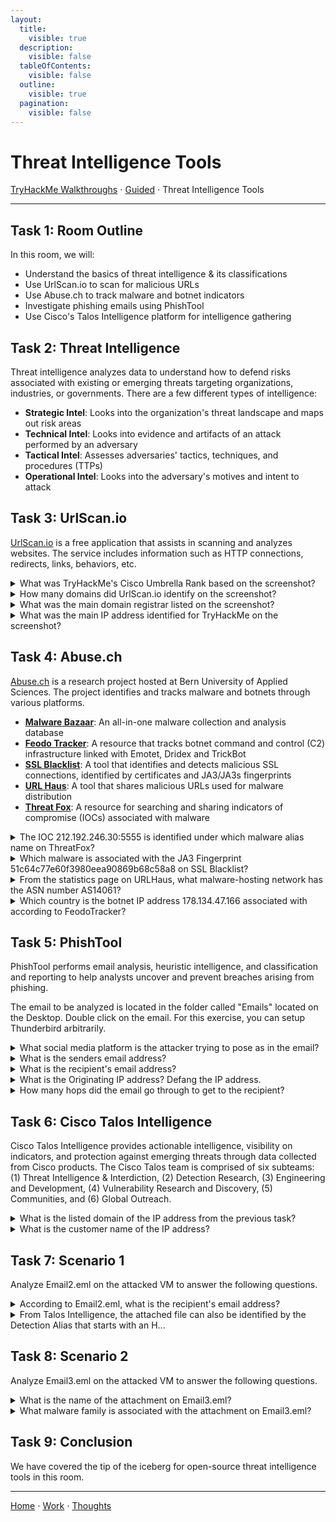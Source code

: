 ```yaml
---
layout:
  title:
    visible: true
  description:
    visible: false
  tableOfContents:
    visible: false
  outline:
    visible: true
  pagination:
    visible: false
---
```


# Threat Intelligence Tools

[TryHackMe Walkthroughs](./) ⋅ [Guided](../) ⋅ Threat Intelligence Tools

***
## Task 1: Room Outline

In this room, we will:
* Understand the basics of threat intelligence & its classifications
* Use UrlScan.io to scan for malicious URLs
* Use Abuse.ch to track malware and botnet indicators
* Investigate phishing emails using PhishTool
* Use Cisco's Talos Intelligence platform for intelligence gathering

## Task 2: Threat Intelligence

Threat intelligence analyzes data to understand how to defend risks associated with existing or emerging threats targeting organizations, industries, or governments. There are a few different types of intelligence:
* **Strategic Intel**: Looks into the organization's threat landscape and maps out risk areas
* **Technical Intel**: Looks into evidence and artifacts of an attack performed by an adversary
* **Tactical Intel**: Assesses adversaries' tactics, techniques, and procedures (TTPs)
* **Operational Intel**: Looks into the adversary's motives and intent to attack

## Task 3: UrlScan.io

[UrlScan.io](https://urlscan.io/) is a free application that assists in scanning and analyzes websites. The service includes information such as HTTP connections, redirects, links, behaviors, etc.

<details>
<summary>What was TryHackMe's Cisco Umbrella Rank based on the screenshot?</summary>

345612

This information is listed in the first section of the Summary.

</details>

<details>
<summary>How many domains did UrlScan.io identify on the screenshot?</summary>

13

This information is listed in the first section of the Summary.

</details>

<details>

<summary>What was the main domain registrar listed on the screenshot?</summary>

NAMECHEAP INC

This information is listed in the Live information section of the Summary.

</details>

<details>

<summary>What was the main IP address identified for TryHackMe on the screenshot?</summary>

2606:4700:10::ac43:1b0a

This information is listed in the first section of the Summary.

</details>

## Task 4: Abuse.ch

[Abuse.ch](https://abuse.ch/) is a research project hosted at Bern University of Applied Sciences. The project identifies and tracks malware and botnets through various platforms.
* [**Malware Bazaar**](https://bazaar.abuse.ch/): An all-in-one malware collection and analysis database
* [**Feodo Tracker**](https://feodotracker.abuse.ch/): A resource that tracks botnet command and control (C2) infrastructure linked with Emotet, Dridex and TrickBot
* [**SSL Blacklist**](https://sslbl.abuse.ch/): A tool that identifies and detects malicious SSL connections, identified by certificates and JA3/JA3s fingerprints
* [**URL Haus**](https://urlhaus.abuse.ch/): A tool that shares malicious URLs used for malware distribution
* [**Threat Fox**](https://threatfox.abuse.ch/): A resource for searching and sharing indicators of compromise (IOCs) associated with malware

<details>

<summary>The IOC 212.192.246.30:5555 is identified under which malware alias name on ThreatFox?</summary>

Katana

Search ioc:212.192.246.30:5555 in the ThreatFox database.

</details>

<details>

<summary>Which malware is associated with the JA3 Fingerprint 51c64c77e60f3980eea90869b68c58a8 on SSL Blacklist?</summary>

Dridex

Go to JA3 Fingerprints in SSL Blacklist and search 51c64c77e60f3980eea90869b68c58a8.

</details>

<details>

<summary>From the statistics page on URLHaus, what malware-hosting network has the ASN number AS14061?</summary>

DIGITALOCEAN-ASN

Go to the statistics page on URLHaus and scroll down to "Top Malware Hosting Networks".

</details>

<details>

<summary>Which country is the botnet IP address 178.134.47.166 associated with according to FeodoTracker?</summary>

Georgia

Go to the browse tab on FeodoTracker and type 178.134.47.166 in the search bar.

</details>

## Task 5: PhishTool

PhishTool performs email analysis, heuristic intelligence, and classification and reporting to help analysts uncover and prevent breaches arising from phishing.

The email to be analyzed is located in the folder called "Emails" located on the Desktop. Double click on the email. For this exercise, you can setup Thunderbird arbitrarily.

<details>

<summary>What social media platform is the attacker trying to pose as in the email?</summary>

LinkedIn

This information can be found by looking at the footer.

</details>

<details>

<summary>What is the senders email address?</summary>

darkabutla@sc500.whpservers.com

This information can be found at the top of the email.

</details>

<details>

<summary>What is the recipient's email address?</summary>

cabbagecare@hotsmail.com

This information can be found at the top of the email.

</details>

<details>

<summary>What is the Originating IP address? Defang the IP address.</summary>

204\[.]93\[.]183\[.]11

Click more (on the upper-right side of the email), and then click view source. Find the part of the line that says "sender ip is". Put brackets around the period to defang.

</details>

<details>

<summary>How many hops did the email go through to get to the recipient?</summary>

4

Click more (on the upper-right side of the email), and then click view source. There are four "Received" headers, indicating 4 jumps.

</details>

## Task 6: Cisco Talos Intelligence

Cisco Talos Intelligence provides actionable intelligence, visibility on indicators, and protection against emerging threats through data collected from Cisco products. The Cisco Talos team is comprised of six subteams: (1) Threat Intelligence & Interdiction, (2) Detection Research, (3) Engineering and Development, (4) Vulnerability Research and Discovery, (5) Communities, and (6) Global Outreach.

<details>

<summary>What is the listed domain of the IP address from the previous task?</summary>

scnet.net

Enter the IP address into Talos Intelligence's Reputation Center.

</details>

<details>

<summary>What is the customer name of the IP address?</summary>

Complete Web Reviews

Use the command `whois <ip_address>` to find this information.

</details>

## Task 7: Scenario 1

Analyze Email2.eml on the attacked VM to answer the following questions.

<details>

<summary>According to Email2.eml, what is the recipient's email address?</summary>

chris.lyons@supercarcenterdetroit.com

This information can be found at the top of the email.

</details>

<details>

<summary>From Talos Intelligence, the attached file can also be identified by the Detection Alias that starts with an H...</summary>

HIDDENEXT/Worm.Gen

I downloaded this file and ran the command `sha256sum <file>` to get the SHA256 hash. I put this hash into Talos Intelligence.

</details>

## Task 8: Scenario 2

Analyze Email3.eml on the attacked VM to answer the following questions.

<details>

<summary>What is the name of the attachment on Email3.eml?</summary>

Sales\_Receipt 5606.xls

This information can be found at the bottom of the email.

</details>

<details>

<summary>What malware family is associated with the attachment on Email3.eml?</summary>

Dridex

I downloaded this file and ran the command `sha256sum <file>` to get the SHA256 hash. I put this hash into Talos Intelligence.

</details>

## Task 9: Conclusion

We have covered the tip of the iceberg for open-source threat intelligence tools in this room.

***

[Home](https://app.gitbook.com/o/0kO27okC5uVB9ALX3rho/s/036xtfEIzcEdGegONXWM/) ⋅ [Work](https://app.gitbook.com/o/0kO27okC5uVB9ALX3rho/s/WaFS755Q4sf02CxLcghQ/) ⋅ [Thoughts](https://app.gitbook.com/o/0kO27okC5uVB9ALX3rho/s/s4QQPMntQ25hmJToKSOu/)
